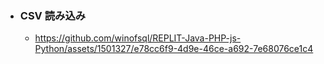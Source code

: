 
- ### CSV 読み込み
  - https://github.com/winofsql/REPLIT-Java-PHP-js-Python/assets/1501327/e78cc6f9-4d9e-46ce-a692-7e68076ce1c4


   
